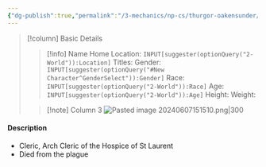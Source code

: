 ```yaml
---
{"dg-publish":true,"permalink":"/3-mechanics/np-cs/thurgor-oakensunder/","tags":["NPC"],"created":"2025-02-22T20:43:12.448-05:00","updated":"2025-03-13T17:50:17.769-04:00"}
---
```




> [!column] Basic Details
>> [!info] Name
>> Home Location: `INPUT[suggester(optionQuery("2-World")):Location]` 
>> Titles:
>> Gender: `INPUT[suggester(optionQuery("#New Character^GenderSelect")):Gender]`
>> Race: `INPUT[suggester(optionQuery("2-World")):Race]`
>> Age: `INPUT[suggester(optionQuery("2-World")):Age]`
>> Height:
>> Weight:
>
>> [!note] Column 3
>> ![Pasted image 20240607151510.png|300](/img/user/z_Assets/Pasted%20image%2020240607151510.png)





#### Description
- Cleric, Arch Cleric of the Hospice of St Laurent
- Died from the plague
